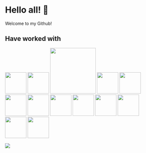 
<h1>Hello all! <span class="wave">👋</span></h1>
Welcome to my Github!


## Have worked with
<p>
<img src="https://user-images.githubusercontent.com/25181517/183423507-c056a6f9-1ba8-4312-a350-19bcbc5a8697.png" width=70/>
<img src="https://icons-for-free.com/iconfiles/png/512/django-1324440148290348292.png" width=70/>
<img src="https://upload.wikimedia.org/wikiversity/en/8/8c/FastAPI_logo.png" width=150/>
<img src="https://user-images.githubusercontent.com/25181517/117208740-bfb78400-adf5-11eb-97bb-09072b6bedfc.png" width=70/>
<img src="https://upload.wikimedia.org/wikipedia/commons/1/19/Celery_logo.png" width=70/>
<img src="https://user-images.githubusercontent.com/25181517/182884894-d3fa6ee0-f2b4-4960-9961-64740f533f2a.png" width=70/>
<img src="https://user-images.githubusercontent.com/25181517/184117132-9e89a93b-65fb-47c3-91e7-7d0f99e7c066.png" width=70/>
<img src="https://user-images.githubusercontent.com/25181517/117448124-a2da9800-af3e-11eb-85d2-bd1b69b65603.png" width=70/>
<img src="https://user-images.githubusercontent.com/25181517/192158954-f88b5814-d510-4564-b285-dff7d6400dad.png" width=70/>
<img src="https://user-images.githubusercontent.com/25181517/183898674-75a4a1b1-f960-4ea9-abcb-637170a00a75.png" width=70/>
<img src="https://user-images.githubusercontent.com/25181517/117207330-263ba280-adf4-11eb-9b97-0ac5b40bc3be.png" width=70/>
<img src="https://user-images.githubusercontent.com/25181517/183896132-54262f2e-6d98-41e3-8888-e40ab5a17326.png" width=70/>
<img src="https://user-images.githubusercontent.com/25181517/183345125-9a7cd2e6-6ad6-436f-8490-44c903bef84c.png" width=70/>
</p>

<img src="https://github-readme-stats.vercel.app/api/top-langs/?username=OleksandrZhydyk"/>

